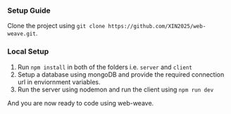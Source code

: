  ### Setup Guide

 Clone the project using `git clone https://github.com/XIN2025/web-weave.git`.
 

### Local Setup

1. Run `npm install` in both of the folders i.e. `server`  and `client`
2. Setup a database using mongoDB and provide the required connection url in enviornment variables.
3. Run the server using nodemon and run the client using `npm run dev`

 And you are now ready to code using web-weave.
 
